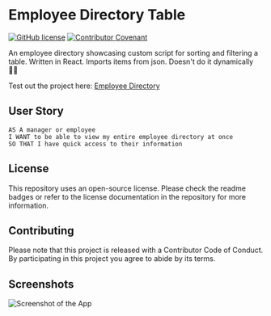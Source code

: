 # Employee Directory Table

[![GitHub license](https://img.shields.io/github/license/PeterBaker644/Employee-Directory)](https://github.com/PeterBaker644/Employee-Directory/blob/master/LICENSE) [![Contributor Covenant](https://img.shields.io/badge/Contributor%20Covenant-v2.0%20adopted-ff69b4.svg)](https://www.contributor-covenant.org/version/2/0/code_of_conduct/code_of_conduct.md)

An employee directory showcasing custom script for sorting and filtering a table. Written in React. Imports items from json. Doesn't do it dynamicall‍y 🤷‍♂️️

Test out the project here: [Employee Directory](https://peterbaker644.github.io/Employee-Directory/)

## User Story

```
AS A manager or employee 
I WANT to be able to view my entire employee directory at once 
SO THAT I have quick access to their information
```

## License
This repository uses an open-source license. Please check the readme badges or refer to the license documentation in the repository for more information.

## Contributing

Please note that this project is released with a Contributor Code of Conduct. By participating in this project you agree to abide by its terms.

## Screenshots

![Screenshot of the App](https://raw.githubusercontent.com/PeterBaker644/Employee-Directory/master/screenshots/screenshot-1.png)